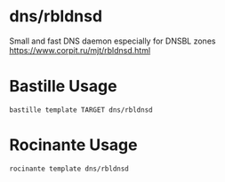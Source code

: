 # dns/rbldnsd
Small and fast DNS daemon especially for DNSBL zones
https://www.corpit.ru/mjt/rbldnsd.html

# Bastille Usage
```shell
bastille template TARGET dns/rbldnsd
```

# Rocinante Usage
```shell
rocinante template dns/rbldnsd
```
